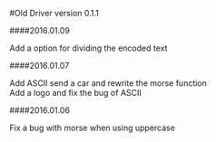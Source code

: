 #Old Driver version 0.1.1

####2016.01.09

Add a option for dividing the encoded text

####2016.01.07

Add ASCII send a car and rewrite the morse function       
Add a logo and fix the bug of ASCII     

####2016.01.06

Fix a bug with morse when using uppercase 
